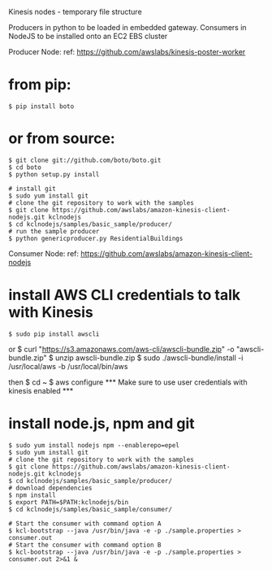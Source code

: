 Kinesis nodes - temporary file structure

Producers in python to be loaded in embedded gateway.
Consumers in NodeJS to be installed onto an EC2 EBS cluster

Producer Node:
ref: https://github.com/awslabs/kinesis-poster-worker

# from pip:
	$ pip install boto

# or from source:
	$ git clone git://github.com/boto/boto.git
	$ cd boto
	$ python setup.py install

    # install git
    $ sudo yum install git
    # clone the git repository to work with the samples
    $ git clone https://github.com/awslabs/amazon-kinesis-client-nodejs.git kclnodejs
    $ cd kclnodejs/samples/basic_sample/producer/
    # run the sample producer
	$ python genericproducer.py ResidentialBuildings


Consumer Node:
ref: https://github.com/awslabs/amazon-kinesis-client-nodejs
# install AWS CLI credentials to talk with Kinesis
    $ sudo pip install awscli
or
    $ curl "https://s3.amazonaws.com/aws-cli/awscli-bundle.zip" -o "awscli-bundle.zip"
    $ unzip awscli-bundle.zip
    $ sudo ./awscli-bundle/install -i /usr/local/aws -b /usr/local/bin/aws

then
    $ cd ~
    $ aws configure 
    *** Make sure to use user credentials with kinesis enabled *** 

# install node.js, npm and git
    $ sudo yum install nodejs npm --enablerepo=epel
    $ sudo yum install git
    # clone the git repository to work with the samples
    $ git clone https://github.com/awslabs/amazon-kinesis-client-nodejs.git kclnodejs
    $ cd kclnodejs/samples/basic_sample/producer/
    # download dependencies
    $ npm install
    $ export PATH=$PATH:kclnodejs/bin
    $ cd kclnodejs/samples/basic_sample/consumer/

    # Start the consumer with command option A
    $ kcl-bootstrap --java /usr/bin/java -e -p ./sample.properties > consumer.out
    # Start the consumer with command option B
    $ kcl-bootstrap --java /usr/bin/java -e -p ./sample.properties > consumer.out 2>&1 &
